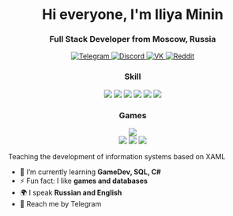 <div id='header' align= "center">
    <h1>Hi everyone, I'm Iliya Minin  </h1>
    <h3>Full Stack Developer from Moscow, Russia</h3>
    <a href="https://t.me/+Jrq-yJ9ApkYxOWQy">
        <img src="https://img.shields.io/badge/Telegram-2CA5E0?style=for-the-badge&logo=telegram&logoColor=white" alt="Telegram">
    </a>
    <a href="https://discord.gg/7gGxJ4a2">
        <img src="https://img.shields.io/badge/Discord-7289DA?style=for-the-badge&logo=discord&logoColor=white" alt="Discord">
    </a>
    <a href="https://vk.com/yordu">
        <img src="https://img.shields.io/badge/вконтакте-%232E87FB.svg?&style=for-the-badge&logo=vk&logoColor=white" alt="VK">
    </a>
    <a href="https://www.reddit.com/user/Yordu">
        <img src="https://img.shields.io/badge/Reddit-FF4500?style=for-the-badge&logo=reddit&logoColor=white" alt="Reddit">
    </a>
    <h3>Skill</h3>
    <p>
        <img src="https://img.shields.io/badge/C%23-239120?style=for-the-badge&logo=c-sharp&logoColor=white">
        <img src="https://img.shields.io/badge/Python-3776AB?style=for-the-badge&logo=python&logoColor=white">
        <img src="https://img.shields.io/badge/Markdown-000000?style=for-the-badge&logo=markdown&logoColor=white">
        <img src="https://img.shields.io/badge/MySQL-00000F?style=for-the-badge&logo=mysql&logoColor=white">
        <img src="https://img.shields.io/badge/Unity-100000?style=for-the-badge&logo=unity&logoColor=white">
        <img src="https://img.shields.io/badge/Microsoft_Office-D83B01?style=for-the-badge&logo=microsoft-office&logoColor=white">
    </p>
    <h3>Games</h3>
    <a href="https://steamcommunity.com/id/Yordu/">
        <img src="https://img.shields.io/badge/Steam-000000?style=for-the-badge&logo=steam&logoColor=white">
    </a>
    <div id="stat" align="center">
        <img src="https://github-profile-summary-cards.vercel.app/api/cards/profile-details?username=Yorduam&theme=2077">
        <img src="https://github-profile-summary-cards.vercel.app/api/cards/most-commit-language?username=Yorduam&theme=2077">
        <img src="https://github-profile-summary-cards.vercel.app/api/cards/stats?username=Yorduam&theme=2077">
    </div>
</div>

Teaching the development of information systems based on XAML

- 🌱 I’m currently learning **GameDev, SQL, C#**
- ⚡ Fun fact: I like **games and databases**
- 🌍 I speak **Russian and English**
- :postbox: Reach me by Telegram
